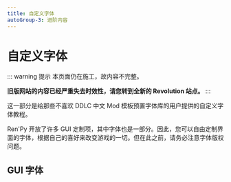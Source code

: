 ```yaml
---
title: 自定义字体
autoGroup-3: 进阶内容
---
```


# 自定义字体

::: warning 提示
本页面仍在施工，故内容不完整。

**旧版网站的内容已经严重失去时效性，请您转到全新的 Revolution 站点。**
:::

这一部分是给那些不喜欢 DDLC 中文 Mod 模板预置字体库的用户提供的自定义字体教程。

Ren'Py 开放了许多 GUI 定制项，其中字体也是一部分。因此，您可以自由定制界面的字体，根据自己的喜好来改变游戏的一切。但在此之前，请务必注意字体版权问题。

## GUI 字体